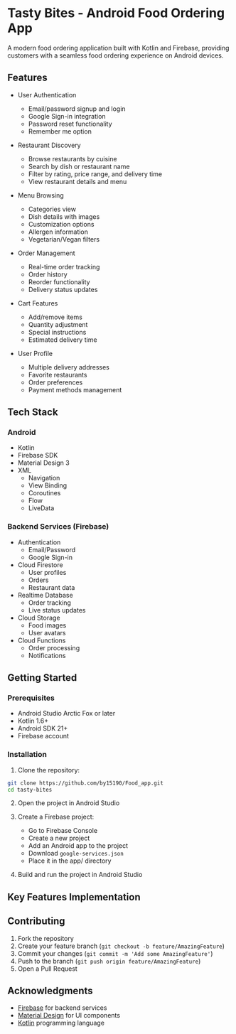 # Tasty Bites - Android Food Ordering App

A modern food ordering application built with Kotlin and Firebase, providing customers with a seamless food ordering experience on Android devices.

## Features

- User Authentication
  - Email/password signup and login
  - Google Sign-in integration
  - Password reset functionality
  - Remember me option
- Restaurant Discovery
  - Browse restaurants by cuisine
  - Search by dish or restaurant name
  - Filter by rating, price range, and delivery time
  - View restaurant details and menu
- Menu Browsing
  - Categories view
  - Dish details with images
  - Customization options
  - Allergen information
  - Vegetarian/Vegan filters
- Order Management
  - Real-time order tracking
  - Order history
  - Reorder functionality
  - Delivery status updates
- Cart Features
  - Add/remove items
  - Quantity adjustment
  - Special instructions
  - Estimated delivery time

- User Profile
  - Multiple delivery addresses
  - Favorite restaurants
  - Order preferences
  - Payment methods management

## Tech Stack

### Android
- Kotlin
- Firebase SDK
- Material Design 3
- XML
  - Navigation
  - View Binding
  - Coroutines
  - Flow
  - LiveData

### Backend Services (Firebase)
- Authentication
  - Email/Password
  - Google Sign-in
- Cloud Firestore
  - User profiles
  - Orders
  - Restaurant data
- Realtime Database
  - Order tracking
  - Live status updates
- Cloud Storage
  - Food images
  - User avatars
- Cloud Functions
  - Order processing
  - Notifications



## Getting Started

### Prerequisites
- Android Studio Arctic Fox or later
- Kotlin 1.6+
- Android SDK 21+
- Firebase account

### Installation

1. Clone the repository:
```bash
git clone https://github.com/by15190/Food_app.git
cd tasty-bites
```

2. Open the project in Android Studio

3. Create a Firebase project:
   - Go to Firebase Console
   - Create a new project
   - Add an Android app to the project
   - Download `google-services.json`
   - Place it in the app/ directory

4. Build and run the project in Android Studio

## Key Features Implementation



## Contributing

1. Fork the repository
2. Create your feature branch (`git checkout -b feature/AmazingFeature`)
3. Commit your changes (`git commit -m 'Add some AmazingFeature'`)
4. Push to the branch (`git push origin feature/AmazingFeature`)
5. Open a Pull Request


## Acknowledgments

- [Firebase](https://firebase.google.com) for backend services
- [Material Design](https://m3.material.io) for UI components
- [Kotlin](https://kotlinlang.org) programming language
